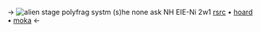 -> ![alien stage](https://files.catbox.moe/q36fpl.gif)
polyfrag systm 
(s)he none ask
NH EIE-Ni 2w1
[rsrc](https://rentry.co/reasrc) •  [hoard](https://rentry.co/gilburt) • [moka](https://open.spotify.com/track/2aN0K87tjNGCdNRUKZ4qJ9?si=45e04692ecb445af) <-